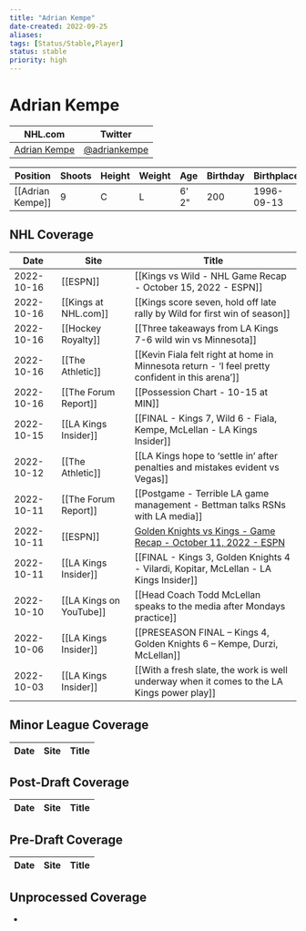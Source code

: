 ```yaml
---
title: "Adrian Kempe"
date-created: 2022-09-25
aliases: 
tags: [Status/Stable,Player]
status: stable
priority: high
---
```


# Adrian Kempe

NHL.com | Twitter
-|-
[Adrian Kempe](https://www.nhl.com/player/adrian-kempe-8477960) | [@adriankempe](https://twitter.com/adriankempe)

Position | Shoots | Height | Weight | Age | Birthday | Birthplace | Draft
-|-|-|-|-|-|-|-
[[Adrian Kempe]] | 9 | C | L | 6' 2" | 200 | 1996-09-13 | Kramfors, SWE




## NHL  Coverage
| Date       | Site                    | Title                                                                                                               |
| ---------- | ----------------------- | ------------------------------------------------------------------------------------------------------------------- |
| 2022-10-16 | [[ESPN]]                | [[Kings vs Wild - NHL Game Recap - October 15, 2022 - ESPN]]                                                        |
| 2022-10-16 | [[Kings at NHL.com]]    | [[Kings score seven, hold off late rally by Wild for first win of season]]                                          |
| 2022-10-16 | [[Hockey Royalty]]      | [[Three takeaways from LA Kings 7-6 wild win vs Minnesota]]                                                         |
| 2022-10-16 | [[The Athletic]]        | [[Kevin Fiala felt right at home in Minnesota return - ‘I feel pretty confident in this arena’]]                    |
| 2022-10-16 | [[The Forum Report]]    | [[Possession Chart - 10-15 at MIN]]                                                                                 |
| 2022-10-15 | [[LA Kings Insider]]    | [[FINAL - Kings 7, Wild 6 - Fiala, Kempe, McLellan - LA Kings Insider]]                                             |
| 2022-10-12 | [[The Athletic]]        | [[LA Kings hope to ‘settle in’ after penalties and mistakes evident vs Vegas]]                                      |
| 2022-10-11 | [[The Forum Report]]    | [[Postgame - Terrible LA game management - Bettman talks RSNs with LA media]]                                       |
| 2022-10-11 | [[ESPN]]                | [Golden Knights vs Kings - Game Recap - October 11, 2022 - ESPN](https://www.espn.com/nhl/recap/_/gameId/401458592) |
| 2022-10-11 | [[LA Kings Insider]]    | [[FINAL - Kings 3, Golden Knights 4 - Vilardi, Kopitar, McLellan - LA Kings Insider]]                               |
| 2022-10-10 | [[LA Kings on YouTube]] | [[Head Coach Todd McLellan speaks to the media after Mondays practice]]                                             |
| 2022-10-06 | [[LA Kings Insider]]    | [[PRESEASON FINAL – Kings 4, Golden Knights 6 – Kempe, Durzi, McLellan]]                                            |
| 2022-10-03 | [[LA Kings Insider]]    | [[With a fresh slate, the work is well underway when it comes to the LA Kings power play]]                          |


## Minor League Coverage
Date | Site| Title
---|---|---


## Post-Draft Coverage
Date | Site| Title
---|---|---


## Pre-Draft Coverage
Date | Site| Title
---|---|---


## Unprocessed Coverage 
- 